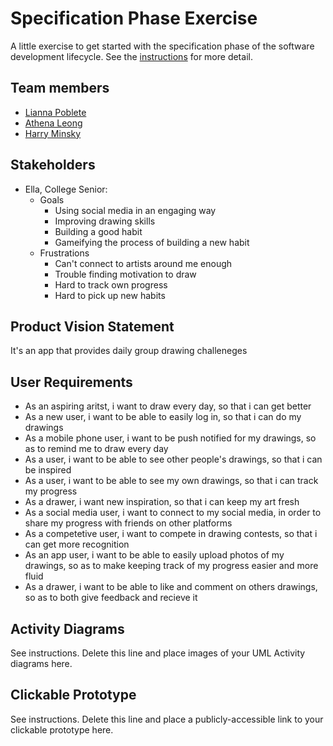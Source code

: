 # Specification Phase Exercise

A little exercise to get started with the specification phase of the software development lifecycle. See the [instructions](instructions.md) for more detail.

## Team members

 - [Lianna Poblete](https://github.com/liannnaa)
 - [Athena Leong](https://github.com/aleong2002)
 - [Harry Minsky](https://github.com/hminsky2002)


## Stakeholders

- Ella, College Senior:
  - Goals   
    - Using social media in an engaging way
    - Improving drawing skills
    - Building a good habit
    - Gameifying the process of building a new habit
  - Frustrations
    - Can't connect to artists around me enough
    - Trouble finding motivation to draw
    - Hard to track own progress 
    - Hard to pick up new habits

## Product Vision Statement

It's an app that provides daily group drawing challeneges

## User Requirements

- As an aspiring aritst, i want to draw every day, so that i can get better
- As a new user, i want to be able to easily log in, so that i can do my drawings
- As a mobile phone user, i want to be push notified for my drawings, so as to remind me to draw every day
- As a user, i want to be able to see other people's drawings, so that i can be inspired
- As a user, i want to be able to see my own drawings, so that i can track my progress
- As a drawer, i want new inspiration, so that i can keep my art fresh
- As a social media user, i want to connect to my social media, in order to share my progress with friends on other platforms
- As a competetive user, i want to compete in drawing contests, so that i can get more recognition
- As an app user, i want to be able to easily upload photos of my drawings, so as to make keeping track of my progress easier and more fluid
- As a drawer, i want to be able to like and comment on others drawings,
so as to both give feedback and recieve it







## Activity Diagrams

See instructions. Delete this line and place images of your UML Activity diagrams here.

## Clickable Prototype

See instructions. Delete this line and place a publicly-accessible link to your clickable prototype here.
